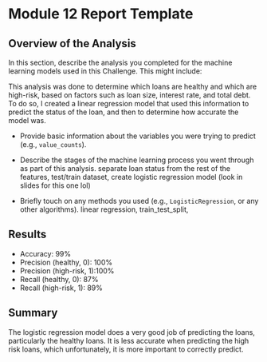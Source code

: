 # Module 12 Report Template

## Overview of the Analysis

In this section, describe the analysis you completed for the machine learning models used in this Challenge. This might include:

This analysis was done to determine which loans are healthy and which are high-risk, based on factors such as loan size, interest rate, and total debt. To do so, I created a linear regression model that used this information to predict the status of the loan, and then to determine how accurate the model was. 
  
* Provide basic information about the variables you were trying to predict (e.g., `value_counts`).
  
* Describe the stages of the machine learning process you went through as part of this analysis.
  separate loan status from the rest of the features, test/train dataset, create logistic regression model
  (look in slides for this one lol)
  
* Briefly touch on any methods you used (e.g., `LogisticRegression`, or any other algorithms).
  linear regression, train_test_split, 

## Results
* Accuracy: 99%
* Precision (healthy, 0): 100%
* Precision (high-risk, 1):100%
* Recall (healthy, 0): 87%
* Recall (high-risk, 1): 89%

## Summary
The logistic regression model does a very good job of predicting the loans, particularly the healthy loans. It is less accurate when predicting the high risk loans, which unfortunately, it is more important to correctly predict. 